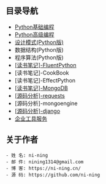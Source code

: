 

## 目录导航

- [Python基础编程](python/)
- [Python高级编程](https://advance-python.readthedocs.io/zh_CN/latest/)
- [设计模式(Python版)](pattern/)
- 数据结构(Python版)
- 程序算法(Python版)
- [[读书笔记]-FluentPython](https://github.com/ni-ning/FluentPython)
- [读书笔记]-CookBook
- [读书笔记]-EffectPython
- [[读书笔记]-MongoDB](book/mongodb)
- [[源码分析]-requests](code/requests/)
- [源码分析]-mongoengine
- [[源码分析]-django](code/django/)
- [企业工具服务](enterprise)

## 关于作者
	- 姓 名: ni-ning
    - 邮 件: nining1314@gmail.com
    - 博 客: https://ni-ning.cn/
    - 源 码: https://github.com/ni-ning